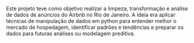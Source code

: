 Este projeto teve como objetivo realizar a limpeza, transformação e análise de dados de anúncios do Airbnb no Rio de Janeiro. A ideia era aplicar técnicas de manipulação de dados em python para entender melhor o mercado de hospedagem, identificar padrões e tendências e preparar os dados para futuras análises ou modelagem preditiva.

